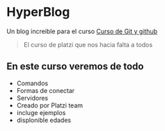 # HyperBlog
Un blog increible para el curso [Curso de Git y github](https://platzi.com/clases/1557-git-github/19977-readmemd-es-una-excelente-practica/)
> El curso de platzi que nos hacia falta a todos

## En este curso veremos de todo
* Comandos
* Formas de conectar 
* Servidores
* Creado por Platzi team 
* incluge ejemplos
* displonible edades